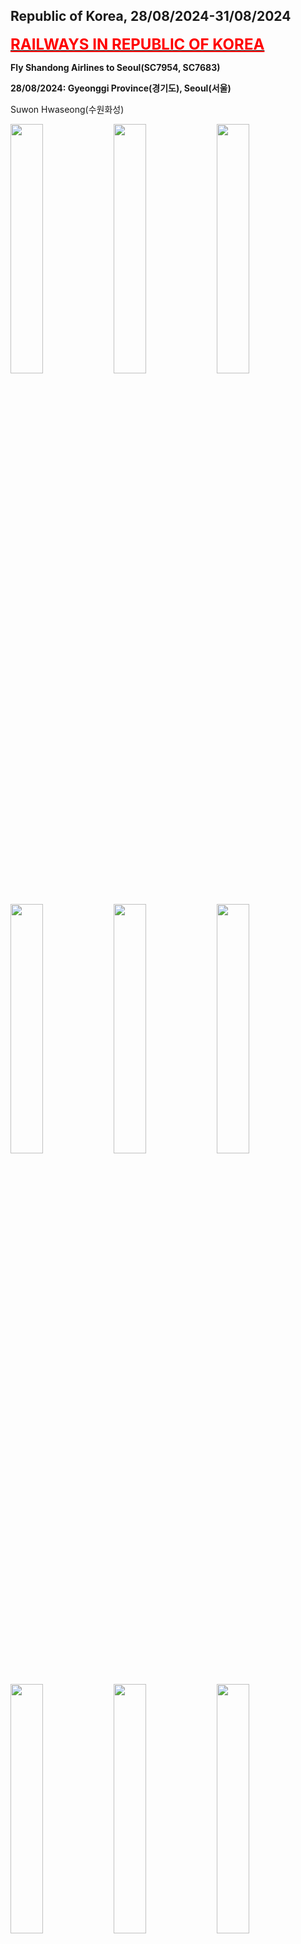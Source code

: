 ## Republic of Korea, 28/08/2024-31/08/2024

**[<font color=red size=5><u>RAILWAYS IN REPUBLIC OF KOREA</u></font>](https://wqgcx.github.io/transport/20240828KR/KR/)**

**Fly Shandong Airlines to Seoul(SC7954, SC7683)**

**28/08/2024: Gyeonggi Province(경기도), Seoul(서울)**

Suwon Hwaseong(수원화성)

<img src="../20240828KR_photos/IMG_2343.jpeg" width="32%">
<img src="../20240828KR_photos/IMG_2345.jpeg" width="32%">
<img src="../20240828KR_photos/IMG_2347.jpeg" width="32%">
<img src="../20240828KR_photos/IMG_2348.jpeg" width="32%">
<img src="../20240828KR_photos/IMG_2349.jpeg" width="32%">
<img src="../20240828KR_photos/IMG_2355.jpeg" width="32%">
<img src="../20240828KR_photos/IMG_2357.jpeg" width="32%">
<img src="../20240828KR_photos/IMG_2364.jpeg" width="32%">
<img src="../20240828KR_photos/IMG_2366.jpeg" width="32%">

Namhansanseong(남한산성)

<img src="../20240828KR_photos/IMG_2368.jpeg" width="32%">
<img src="../20240828KR_photos/IMG_2371.jpeg" width="32%">
<img src="../20240828KR_photos/IMG_2374.jpeg" width="32%">
<img src="../20240828KR_photos/IMG_2378.jpeg" width="32%">
<img src="../20240828KR_photos/IMG_2381.jpeg" width="32%">
<img src="../20240828KR_photos/IMG_2383.jpeg" width="32%">

Jongmyo(종묘)

<img src="../20240828KR_photos/IMG_2392.jpeg" width="32%">
<img src="../20240828KR_photos/IMG_2393.jpeg" width="32%">
<img src="../20240828KR_photos/IMG_2396.jpeg" width="32%">

Changgyeonggung(창경궁)

<img src="../20240828KR_photos/IMG_2400.jpeg" width="32%">
<img src="../20240828KR_photos/IMG_2403.jpeg" width="32%">
<img src="../20240828KR_photos/IMG_2408.jpeg" width="32%">

Changdeokgung(창덕궁)

<img src="../20240828KR_photos/IMG_2420.jpeg" width="32%">
<img src="../20240828KR_photos/IMG_2413.jpeg" width="32%">
<img src="../20240828KR_photos/IMG_2416.jpeg" width="32%">

Gyeongbokgung(경복궁)

<img src="../20240828KR_photos/IMG_2432.jpeg" width="32%">
<img src="../20240828KR_photos/IMG_2436.jpeg" width="32%">
<img src="../20240828KR_photos/IMG_2437.jpeg" width="32%">
<img src="../20240828KR_photos/IMG_2440.jpeg" width="32%">
<img src="../20240828KR_photos/IMG_2443.jpeg" width="32%">
<img src="../20240828KR_photos/IMG_2445.jpeg" width="32%">
<img src="../20240828KR_photos/IMG_2446.jpeg" width="32%">
<img src="../20240828KR_photos/IMG_2449.jpeg" width="32%">
<img src="../20240828KR_photos/IMG_2450.jpeg" width="32%">

Myeong-dong(명동)

<img src="../20240828KR_photos/IMG_2455.jpeg" width="32%">
<img src="../20240828KR_photos/IMG_2460.jpeg" width="32%">
<img src="../20240828KR_photos/IMG_2461.jpeg" width="32%">

Seoul Night View

<img src="../20240828KR_photos/IMG_2473.jpeg" width="32%">
<img src="../20240828KR_photos/IMG_2475.jpeg" width="32%">
<img src="../20240828KR_photos/IMG_2478.jpeg" width="32%">

**29/08/2024: Gwangju(광주), North Jeolla Province(전라북도), South Jeolla Province(전라남도)**

Yangnimdong History and Culture Village(양림동역사문화마을)

<img src="../20240828KR_photos/IMG_2484.jpeg" width="32%">
<img src="../20240828KR_photos/IMG_2485.jpeg" width="32%">
<img src="../20240828KR_photos/IMG_2488.jpeg" width="32%">
<img src="../20240828KR_photos/IMG_2489.jpeg" width="32%">
<img src="../20240828KR_photos/IMG_2491.jpeg" width="32%">
<img src="../20240828KR_photos/IMG_2495.jpeg" width="32%">

5·18 Memorial Park(5·18기념공원)

<img src="../20240828KR_photos/IMG_2497.jpeg" width="32%">
<img src="../20240828KR_photos/IMG_2500.jpeg" width="32%">
<img src="../20240828KR_photos/IMG_2506.jpeg" width="32%">

Wanggung-ri Ruins, Iksan(익산왕궁리유적)

<img src="../20240828KR_photos/IMG_2509.jpeg" width="32%">
<img src="../20240828KR_photos/IMG_2514.jpeg" width="32%">
<img src="../20240828KR_photos/IMG_2513.jpeg" width="32%">

Mireuksa Ruins, Iksan(미륵사유적)

<img src="../20240828KR_photos/IMG_2528.jpeg" width="32%">
<img src="../20240828KR_photos/IMG_2536.jpeg" width="32%">
<img src="../20240828KR_photos/IMG_2533.jpeg" width="32%">

Gokseong Seomjin Train Village(섬진강기차마을)

<img src="../20240828KR_photos/IMG_2546.jpeg" width="32%">
<img src="../20240828KR_photos/IMG_2547.jpeg" width="32%">
<img src="../20240828KR_photos/IMG_2552.jpeg" width="32%">
<img src="../20240828KR_photos/IMG_2553.jpeg" width="32%">
<img src="../20240828KR_photos/IMG_2555.jpeg" width="32%">
<img src="../20240828KR_photos/IMG_2556.jpeg" width="32%">

Gyeonggijeon Shrine(경기전)

<img src="../20240828KR_photos/IMG_2563.jpeg" width="32%">
<img src="../20240828KR_photos/IMG_2566.jpeg" width="32%">
<img src="../20240828KR_photos/IMG_2567.jpeg" width="32%">
<img src="../20240828KR_photos/IMG_2568.jpeg" width="32%">
<img src="../20240828KR_photos/IMG_2569.jpeg" width="32%">
<img src="../20240828KR_photos/IMG_2572.jpeg" width="32%">

Jeondong Cathedral(전동성당)

<img src="../20240828KR_photos/IMG_2575.jpeg" width="32%">
<img src="../20240828KR_photos/IMG_2578.jpeg" width="32%">
<img src="../20240828KR_photos/IMG_2596.jpeg" width="32%">

Pungnammun Gate(풍남문)

<img src="../20240828KR_photos/IMG_2577.jpeg" width="32%">
<img src="../20240828KR_photos/IMG_2597.jpeg" width="32%">
<img src="../20240828KR_photos/IMG_2598.jpeg" width="32%">

Jeonju Hanok Village(전주한옥마을)

<img src="../20240828KR_photos/IMG_2583.jpeg" width="32%">
<img src="../20240828KR_photos/IMG_2584.jpeg" width="32%">
<img src="../20240828KR_photos/IMG_2594.jpeg" width="32%">

Omokdae(오목대)

<img src="../20240828KR_photos/IMG_2587.jpeg" width="32%">
<img src="../20240828KR_photos/IMG_2586.jpeg" width="32%">

Korean Pancake Set

<img src="../20240828KR_photos/IMG_2590.jpeg" width="32%">
<img src="../20240828KR_photos/IMG_2591.jpeg" width="32%">

Jeolla Gamyoung(전라감영)

<img src="../20240828KR_photos/IMG_2599.jpeg" width="32%">
<img src="../20240828KR_photos/IMG_2600.jpeg" width="32%">
<img src="../20240828KR_photos/IMG_2601.jpeg" width="32%">

**30/08/2024: Gyeongju(경주), Busan(부산)**

Bulguksa(불국사)

<img src="../20240828KR_photos/IMG_2610.jpeg" width="32%">
<img src="../20240828KR_photos/IMG_2612.jpeg" width="32%">
<img src="../20240828KR_photos/IMG_2615.jpeg" width="32%">
<img src="../20240828KR_photos/IMG_2617.jpeg" width="32%">
<img src="../20240828KR_photos/IMG_2621.jpeg" width="32%">
<img src="../20240828KR_photos/IMG_2628.jpeg" width="32%">
<img src="../20240828KR_photos/IMG_2630.jpeg" width="32%">
<img src="../20240828KR_photos/IMG_2634.jpeg" width="32%">
<img src="../20240828KR_photos/IMG_2632.jpeg" width="18%">

Gyeongju National Museum

<img src="../20240828KR_photos/IMG_2636.jpeg" width="32%">
<img src="../20240828KR_photos/IMG_2641.jpeg" width="32%">
<img src="../20240828KR_photos/IMG_2646.jpeg" width="32%">
<img src="../20240828KR_photos/IMG_2649.jpeg" width="32%">
<img src="../20240828KR_photos/IMG_2651.jpeg" width="32%">
<img src="../20240828KR_photos/IMG_2653.jpeg" width="32%">

Donggung Palace and Wolji Pond, Gyeongju(경주동궁과월지)

<img src="../20240828KR_photos/IMG_2655.jpeg" width="32%">
<img src="../20240828KR_photos/IMG_2658.jpeg" width="32%">
<img src="../20240828KR_photos/IMG_2662.jpeg" width="32%">

Gyeongju Seokbinggo(경주석빙고) and Cheomseongdae(첨성대)

<img src="../20240828KR_photos/IMG_2664.jpeg" width="32%">
<img src="../20240828KR_photos/IMG_2668.jpeg" width="32%">
<img src="../20240828KR_photos/IMG_2673.jpeg" width="32%">

Daereungwon Ancient Tombs(대릉원)

<img src="../20240828KR_photos/IMG_2677.jpeg" width="32%">
<img src="../20240828KR_photos/IMG_2678.jpeg" width="32%">
<img src="../20240828KR_photos/IMG_2679.jpeg" width="32%">

Ocean Views in Busan

<img src="../20240828KR_photos/IMG_2685.jpeg" width="32%">
<img src="../20240828KR_photos/IMG_2686.jpeg" width="32%">
<img src="../20240828KR_photos/IMG_2691.jpeg" width="32%">

Haedong Yonggungsa(해동용궁사)

<img src="../20240828KR_photos/IMG_2702.jpeg" width="32%">
<img src="../20240828KR_photos/IMG_2704.jpeg" width="32%">
<img src="../20240828KR_photos/IMG_2706.jpeg" width="32%">
<img src="../20240828KR_photos/IMG_2713.jpeg" width="32%">
<img src="../20240828KR_photos/IMG_2714.jpeg" width="32%">
<img src="../20240828KR_photos/IMG_2715.jpeg" width="32%">

Haeundae Blue Line Park(해운대블루라인파크)

<img src="../20240828KR_photos/IMG_2727.jpeg" width="32%">
<img src="../20240828KR_photos/IMG_2734.jpeg" width="32%">
<img src="../20240828KR_photos/IMG_2741.jpeg" width="32%">

Dwaeji Gukbap(돼지국밥)

<img src="../20240828KR_photos/IMG_2750.jpeg" width="32%">

Busan Night View

<img src="../20240828KR_photos/IMG_2753.jpeg" width="32%">
<img src="../20240828KR_photos/IMG_2756.jpeg" width="32%">
<img src="../20240828KR_photos/IMG_2765.jpeg" width="32%">

**Fly Spring Airlines to Shijiazhuang(9C8790)**

**Click [here](https://wqgcx.github.io/transport/) to go back.**
